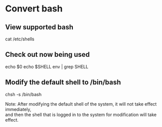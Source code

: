 # Convert bash 

## View supported bash
cat /etc/shells

## Check out  now being used
echo $0
echo $SHELL
env | grep SHELL

## Modify the default shell to /bin/bash 
chsh -s /bin/bash

Note:
After modifying the default shell of the system, it will not take effect immediately, \
and then the shell that is logged in to the system for modification will take effect.

